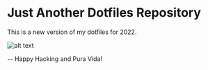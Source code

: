 # Just Another Dotfiles Repository

This is a new version of my dotfiles for 2022.

![alt text](https://github.com/jonmatum/dotfiles/blob/4b09666537d8bf5f069991d67e07451349065455/screenshot.png?raw=true)

--
Happy Hacking and Pura Vida!
